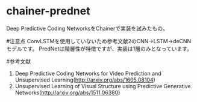 # chainer-prednet
Deep Predictive Coding NetworksをChainerで実装を試みたもの。

#注意点
ConvLSTMを使用していないため参考文献2のCNN->LSTM->deCNNモデルです。
PredNetは階層性が特徴ですが、実装は1層のみとなっています。

#参考文献
  1. Deep Predictive Coding Networks for Video Prediction and Unsupervised Learning(http://arxiv.org/abs/1605.08104)
  3. Unsupervised Learning of Visual Structure using Predictive Generative Networks(http://arxiv.org/abs/1511.06380)
